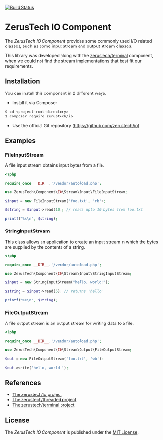 [![Build Status](https://api.travis-ci.org/zerustech/io.svg)](https://travis-ci.org/zerustech/io)

ZerusTech IO Component
================================================
The *ZerusTech IO Component* provides some commonly used I/O related classes,
such as some input stream and output stream classes.

This library was developed along with the [zerustech/terminal][4] component, when we
could not find the stream implementations that best fit our requirements.

Installation
-------------

You can install this component in 2 different ways:

* Install it via Composer
```bash
$ cd <project-root-directory>
$ composer require zerustech/io
```

* Use the official Git repository (https://github.com/zerustech/io)

Examples
-------------

### FileInputStream ###

A file input stream obtains input bytes from a file.

```php
<?php

require_once __DIR__.'/vendor/autoload.php';

use ZerusTech\Component\IO\Stream\Input\FileInputStream;

$input = new FileInputStream('foo.txt', 'rb');

$string = $input->read(10); // reads upto 10 bytes from foo.txt

printf("%s\n", $string);

```

### StringInputStream ###

This class allows an application to create an input stream in which the bytes
are supplied by the contents of a string.

```php
<?php

require_once __DIR__.'/vendor/autoload.php';

use ZerusTech\Component\IO\Stream\Input\StringInputStream;

$input = new StringInputStream("hello, world!");

$string = $input->read(5); // returns 'hello'

printf("%s\n", $string);

```

### FileOutputStream ###

A file output stream is an output stream for writing data to a file.

```php
<?php

require_once __DIR__.'/vendor/autoload.php';

use ZerusTech\Component\IO\Stream\Output\FileOutputStream;

$out = new FileOutputStream('foo.txt', 'wb');

$out->write('hello, world!');

```

References
----------
* [The zerustech/io project][2]
* [The zerustech/threaded project][3]
* [The zerustech/terminal project][4]

[1]:  https://opensource.org/licenses/MIT "The MIT License (MIT)"
[2]:  https://github.com/zerustech/io "The zerustech/io Project"
[3]:  https://github.com/zerustech/threaded "The zerustech/threaded Project"
[4]:  https://github.com/zerustech/terminal "The zerustech/terminal Project"

License
-------
The *ZerusTech IO Component* is published under the [MIT License][1].
